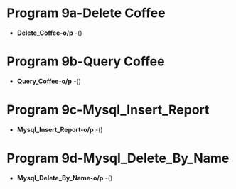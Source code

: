 # Program 9a-Delete Coffee
- **Delete_Coffee-o/p** -()
# Program 9b-Query Coffee
- **Query_Coffee-o/p** -()
# Program 9c-Mysql_Insert_Report
- **Mysql_Insert_Report-o/p** -()
# Program 9d-Mysql_Delete_By_Name
- **Mysql_Delete_By_Name-o/p** -()
